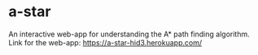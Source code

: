 # a-star
An interactive web-app for understanding the A* path finding algorithm.
Link for the web-app: https://a-star-hid3.herokuapp.com/
